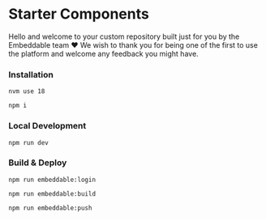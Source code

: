 # Starter Components
Hello and welcome to your custom repository built just for you by the Embeddable team ❤️ We wish to thank you for being one of the first to use the platform and welcome any feedback you might have.

### Installation
`nvm use 18`

`npm i`

### Local Development
`npm run dev`

### Build & Deploy
`npm run embeddable:login`

`npm run embeddable:build`

`npm run embeddable:push`